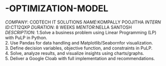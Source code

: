 # -OPTIMIZATION-MODEL
*COMPANY*: CODTECH IT SOLUTIONS
*NAME*:KOMPALLY POOJITHA
*INTERN ID*:CT12QXP
*DURATION*: 8 WEEKS
*MENTOR*:NELLA SANTOSH
*DESCRIPTION*:
1.Solve a business problem using Linear Programming (LP) with PuLP in Python.  
2. Use Pandas for data handling and Matplotlib/Seabornfor visualization.  
3. Define decision variables, objective function, and constraints in PuLP.  
4. Solve, analyze results, and visualize insights using charts/graphs.  
5. Deliver a Google Cloab  with full implementation and recommendations. 
